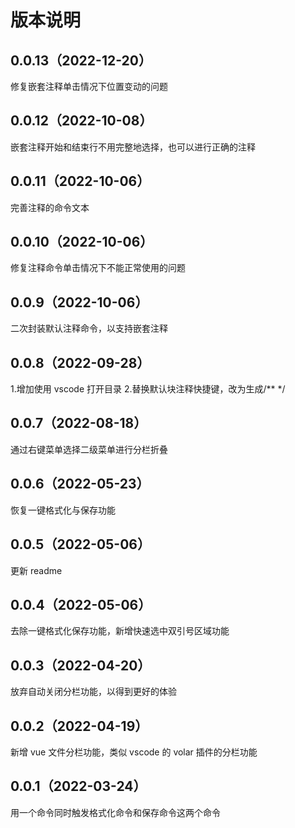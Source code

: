 # 版本说明

## 0.0.13（2022-12-20）

修复嵌套注释单击情况下位置变动的问题

## 0.0.12（2022-10-08）

嵌套注释开始和结束行不用完整地选择，也可以进行正确的注释

## 0.0.11（2022-10-06）

完善注释的命令文本

## 0.0.10（2022-10-06）

修复注释命令单击情况下不能正常使用的问题

## 0.0.9（2022-10-06）

二次封装默认注释命令，以支持嵌套注释

## 0.0.8（2022-09-28）

1.增加使用 vscode 打开目录 2.替换默认块注释快捷键，改为生成/\*\* \*/

## 0.0.7（2022-08-18）

通过右键菜单选择二级菜单进行分栏折叠

## 0.0.6（2022-05-23）

恢复一键格式化与保存功能

## 0.0.5（2022-05-06）

更新 readme

## 0.0.4（2022-05-06）

去除一键格式化保存功能，新增快速选中双引号区域功能

## 0.0.3（2022-04-20）

放弃自动关闭分栏功能，以得到更好的体验

## 0.0.2（2022-04-19）

新增 vue 文件分栏功能，类似 vscode 的 volar 插件的分栏功能

## 0.0.1（2022-03-24）

用一个命令同时触发格式化命令和保存命令这两个命令

 <git-talk/>
